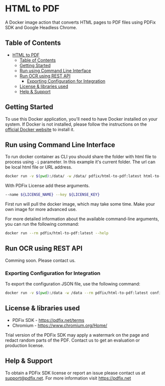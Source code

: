 # HTML to PDF

A Docker image action that converts HTML pages to PDF files using PDFix SDK and Google Headless Chrome.

## Table of Contents

- [HTML to PDF](#html-to-pdf)
  - [Table of Contents](#table-of-contents)
  - [Getting Started](#getting-started)
  - [Run using Command Line Interface](#run-using-command-line-interface)
  - [Run OCR using REST API](#run-ocr-using-rest-api)
    - [Exporting Configuration for Integration](#exporting-configuration-for-integration)
  - [License \& libraries used](#license--libraries-used)
  - [Help \& Support](#help--support)

## Getting Started

To use this Docker application, you'll need to have Docker installed on your system. If Docker is not installed, please follow the instructions on the [official Docker website](https://docs.docker.com/get-docker/) to install it.

## Run using Command Line Interface

To run docker container as CLI you should share the folder with html file to process using `-i` parameter. In this example it's current folder. The url can be local html file or URL address.
```bash
docker run -v $(pwd):/data/ -w /data/ pdfix/html-to-pdf:latest html-to-pdf -i index.html -o convert.pdf
```

With PDFix License add these arguments. 
```bash
--name ${LICENSE_NAME} --key ${LICENSE_KEY}
```

First run will pull the docker image, which may take some time. Make your own image for more advanced use.

For more detailed information about the available command-line arguments, you can run the following command:

```bash
docker run --rm pdfix/html-to-pdf:latest --help
```

## Run OCR using REST API
Comming soon. Please contact us.

### Exporting Configuration for Integration
To export the configuration JSON file, use the following command:
```bash
docker run -v $(pwd):/data -w /data --rm pdfix/html-to-pdf:latest config -o config.json
```

## License & libraries used
- PDFix SDK - https://pdfix.net/terms
- Chromium - https://www.chromium.org/Home/

Trial version of the PDFix SDK may apply a watermark on the page and redact random parts of the PDF. Contact us to get an evaluation or production license.

## Help & Support
To obtain a PDFix SDK license or report an issue please contact us at support@pdfix.net.
For more information visit https://pdfix.net

